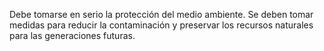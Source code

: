 Debe tomarse en serio la protección del medio ambiente. Se deben tomar medidas para reducir la contaminación y preservar los recursos naturales para las generaciones futuras.